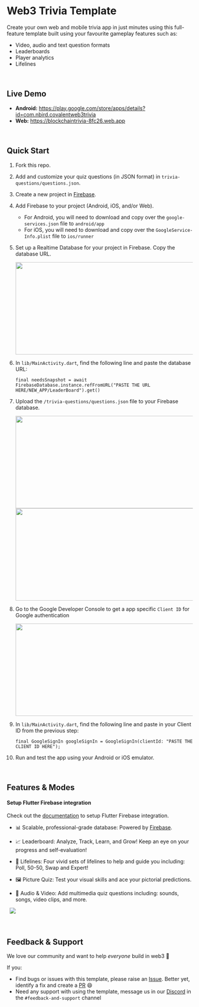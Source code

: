 # Web3 Trivia Template
Create your own web and mobile trivia app in just minutes using this full-feature template built using your favourite gameplay features such as:
* Video, audio and text question formats
* Leaderboards
* Player analytics
* Lifelines

&nbsp;
## Live Demo
- **Android:** https://play.google.com/store/apps/details?id=com.nbird.covalentweb3trivia
- **Web:** https://blockchaintrivia-8fc26.web.app

&nbsp;
## Quick Start

1. Fork this repo.

2. Add and customize your quiz questions (in JSON format) in `trivia-questions/questions.json`.

3. Create a new project in [Firebase](https://cloud.google.com/firestore/docs/client/get-firebase).

4. Add Firebase to your project (Android, iOS, and/or Web). 
    - For Android, you will need to download and copy over the `google-services.json` file to `android/app`
    - For iOS, you will need to download and copy over the `GoogleService-Info.plist` file to `ios/runner`

5. Set up a Realtime Database for your project in Firebase. Copy the database URL. 

   <img src="https://github.com/covalenthq/web3-trivia-template/blob/a8d570e21385d51642830e0f90e25d259c4a2943/assets/Step5.png" width="500px" height="250px">
   

6. In `lib/MainActivity.dart`, find the following line and paste the database URL:
    ```
    final needsSnapshot = await FirebaseDatabase.instance.refFromURL("PASTE THE URL HERE/NEW_APP/LeaderBoard").get()
    ```

7. Upload the `/trivia-questions/questions.json` file to your Firebase database.

   <img src="https://github.com/covalenthq/web3-trivia-template/blob/a8d570e21385d51642830e0f90e25d259c4a2943/assets/Step7_1.png" width="500px" height="250px">
   <img src="https://github.com/covalenthq/web3-trivia-template/blob/a8d570e21385d51642830e0f90e25d259c4a2943/assets/Step7_2.png" width="500px" height="250px">


8. Go to the Google Developer Console to get a app specific `Client ID` for Google authentication

   <img src="https://github.com/covalenthq/web3-trivia-template/blob/a8d570e21385d51642830e0f90e25d259c4a2943/assets/Step8.png" width="500px" height="250px">

9. In `lib/MainActivity.dart`, find the following line and paste in your Client ID from the previous step:

    ```
    final GoogleSignIn googleSignIn = GoogleSignIn(clientId: "PASTE THE CLIENT ID HERE");
    ```

10. Run and test the app using your Android or iOS emulator. 

&nbsp;
## Features & Modes

#### Setup Flutter Firebase integration
Check out the [documentation](https://firebase.google.com/learn/pathways/firebase-flutter) to setup Flutter Firebase integration.

- 📊 Scalable, professional-grade database: Powered by [Firebase](https://firebase.google.com/docs).

- 📈 Leaderboard: Analyze, Track, Learn, and Grow! Keep an eye on your progress and self-evaluation!

- 💌 Lifelines: Four vivid sets of lifelines to help and guide you including: Poll, 50-50, Swap and Expert!

- 🖼️ Picture Quiz: Test your visual skills and ace your pictorial predictions.

- 🥁 Audio & Video: Add multimedia quiz questions including: sounds, songs, video clips, and more.

&nbsp;
<a href="https://play.google.com/store/apps/details?id=com.nbird.covalentweb3trivia"><img src="https://play-lh.googleusercontent.com/yvMUS3_tE6z5yR7onWKYq-q3ZF9j8uxdtVnRymfw7jIVR8f-DshAPy8RlpL-kWgSXIt0=w832-h470"></a>

&nbsp;
## Feedback & Support
We love our community and want to help *everyone* build in web3 :muscle:

If you:
- Find bugs or issues with this template, please raise an [Issue](https://github.com/covalenthq/web3-templates/issues). Better yet, identify a fix and create a [PR](https://github.com/covalenthq/web3-resources/pulls) :smile:
- Need any support with using the template, message us in our [Discord](https://covalenthq.com/discord) in the `#feedback-and-support` channel
